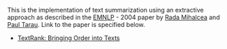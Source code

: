 This is the implementation of text summarization using an extractive approach as described in the [EMNLP](http://emnlp2018.org/) - 2004 paper by [Rada Mihalcea](http://web.eecs.umich.edu/~mihalcea/) and [Paul Tarau](http://www.cse.unt.edu/~tarau/). Link to the paper is specified below.
* [TextRank: Bringing Order into Texts](http://www.aclweb.org/anthology/W04-3252)
